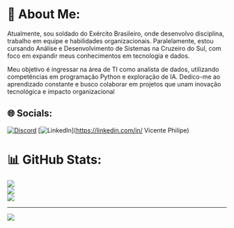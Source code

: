 # 💫 About Me:
Atualmente, sou soldado do Exército Brasileiro, onde desenvolvo disciplina, trabalho em equipe e habilidades organizacionais. Paralelamente, estou cursando Análise e Desenvolvimento de Sistemas na Cruzeiro do Sul, com foco em expandir meus conhecimentos em tecnologia e dados.

Meu objetivo é ingressar na área de TI como analista de dados, utilizando competências em programação Python e exploração de IA. Dedico-me ao aprendizado constante e busco colaborar em projetos que unam inovação tecnológica e impacto organizacional


## 🌐 Socials:
[![Discord](https://img.shields.io/badge/Discord-%237289DA.svg?logo=discord&logoColor=white)](https://discord.gg/aquaa00) [![LinkedIn](https://img.shields.io/badge/LinkedIn-%230077B5.svg?logo=linkedin&logoColor=white)](https://linkedin.com/in/ Vicente Philipe) 
# 📊 GitHub Stats:
![](https://github-readme-stats.vercel.app/api?username=vicentephilipe-lab&theme=dark&hide_border=false&include_all_commits=false&count_private=false)<br/>
![](https://nirzak-streak-stats.vercel.app/?user=vicentephilipe-lab&theme=dark&hide_border=false)<br/>
![](https://github-readme-stats.vercel.app/api/top-langs/?username=vicentephilipe-lab&theme=dark&hide_border=false&include_all_commits=false&count_private=false&layout=compact)

---
[![](https://visitcount.itsvg.in/api?id=vicentephilipe-lab&icon=0&color=0)](https://visitcount.itsvg.in)

<!-- Proudly created with GPRM ( https://gprm.itsvg.in ) -->
